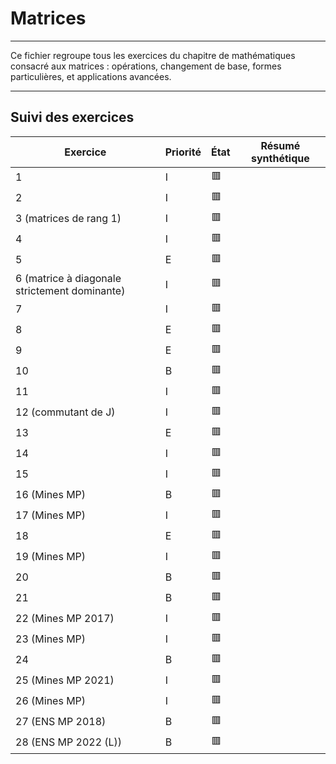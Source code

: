 # Matrices

---

Ce fichier regroupe tous les exercices du chapitre de mathématiques consacré aux matrices : opérations, changement de base, formes particulières, et applications avancées.

---

## Suivi des exercices

| Exercice                   | Priorité | État | Résumé synthétique |
|----------------------------|----------|------|---------------------|
| 1                          | I        | 🟥   |                     |
| 2                          | I        | 🟥   |                     |
| 3 (matrices de rang 1)     | I        | 🟥   |                     |
| 4                          | I        | 🟥   |                     |
| 5                          | E        | 🟥   |                     |
| 6 (matrice à diagonale strictement dominante) | I        | 🟥   |                     |
| 7                          | I        | 🟥   |                     |
| 8                          | E        | 🟥   |                     |
| 9                          | E        | 🟥   |                     |
| 10                         | B        | 🟥   |                     |
| 11                         | I        | 🟥   |                     |
| 12 (commutant de J)        | I        | 🟥   |                     |
| 13                         | E        | 🟥   |                     |
| 14                         | I        | 🟥   |                     |
| 15                         | I        | 🟥   |                     |
| 16 (Mines MP)              | B        | 🟥   |                     |
| 17 (Mines MP)              | I        | 🟥   |                     |
| 18                         | E        | 🟥   |                     |
| 19 (Mines MP)              | I        | 🟥   |                     |
| 20                         | B        | 🟥   |                     |
| 21                         | B        | 🟥   |                     |
| 22 (Mines MP 2017)         | I        | 🟥   |                     |
| 23 (Mines MP)              | I        | 🟥   |                     |
| 24                         | B        | 🟥   |                     |
| 25 (Mines MP 2021)         | I        | 🟥   |                     |
| 26 (Mines MP)              | I        | 🟥   |                     |
| 27 (ENS MP 2018)           | B        | 🟥   |                     |
| 28 (ENS MP 2022 (L))       | B        | 🟥   |                     |
